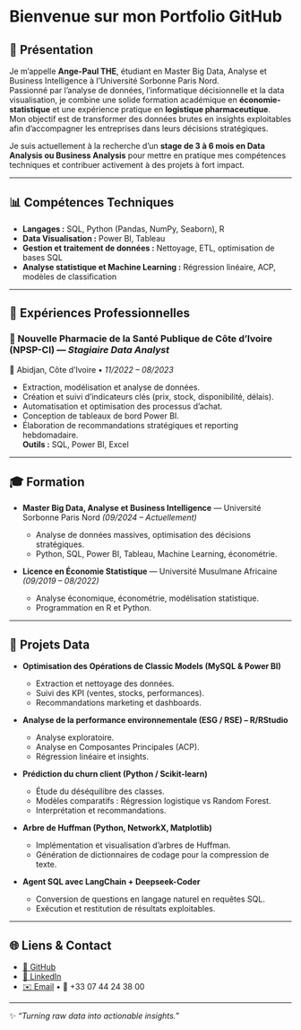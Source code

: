 # Bienvenue sur mon Portfolio GitHub

## 👤 Présentation
Je m’appelle **Ange-Paul THE**, étudiant en Master Big Data, Analyse et Business Intelligence à l’Université Sorbonne Paris Nord.  
Passionné par l’analyse de données, l’informatique décisionnelle et la data visualisation, 
je combine une solide formation académique en **économie-statistique** et une expérience pratique en **logistique pharmaceutique**.  
Mon objectif est de transformer des données brutes en insights exploitables afin d’accompagner les entreprises dans leurs décisions stratégiques.  

Je suis actuellement à la recherche d’un **stage de 3 à 6 mois en Data Analysis ou Business Analysis** 
pour mettre en pratique mes compétences techniques et contribuer activement à des projets à fort impact.

---

## 📊 Compétences Techniques
- **Langages :** SQL, Python (Pandas, NumPy, Seaborn), R  
- **Data Visualisation :** Power BI, Tableau  
- **Gestion et traitement de données :** Nettoyage, ETL, optimisation de bases SQL  
- **Analyse statistique et Machine Learning :** Régression linéaire, ACP, modèles de classification  

---

## 💼 Expériences Professionnelles
### 🏥 Nouvelle Pharmacie de la Santé Publique de Côte d’Ivoire (NPSP-CI) — *Stagiaire Data Analyst*  
📍 Abidjan, Côte d’Ivoire • *11/2022 – 08/2023*  
- Extraction, modélisation et analyse de données.  
- Création et suivi d’indicateurs clés (prix, stock, disponibilité, délais).  
- Automatisation et optimisation des processus d’achat.  
- Conception de tableaux de bord Power BI.  
- Élaboration de recommandations stratégiques et reporting hebdomadaire.  
**Outils :** SQL, Power BI, Excel  

---

## 🎓 Formation
- **Master Big Data, Analyse et Business Intelligence** — Université Sorbonne Paris Nord *(09/2024 – Actuellement)*  
  - Analyse de données massives, optimisation des décisions stratégiques.  
  - Python, SQL, Power BI, Tableau, Machine Learning, économétrie.  

- **Licence en Économie Statistique** — Université Musulmane Africaine *(09/2019 – 08/2022)*  
  - Analyse économique, économétrie, modélisation statistique.  
  - Programmation en R et Python.  

---

## 🚀 Projets Data
- **Optimisation des Opérations de Classic Models (MySQL & Power BI)**  
  - Extraction et nettoyage des données.  
  - Suivi des KPI (ventes, stocks, performances).  
  - Recommandations marketing et dashboards.  

- **Analyse de la performance environnementale (ESG / RSE) – R/RStudio**  
  - Analyse exploratoire.  
  - Analyse en Composantes Principales (ACP).  
  - Régression linéaire et insights.  

- **Prédiction du churn client (Python / Scikit-learn)**  
  - Étude du déséquilibre des classes.  
  - Modèles comparatifs : Régression logistique vs Random Forest.  
  - Interprétation et recommandations.  

- **Arbre de Huffman (Python, NetworkX, Matplotlib)**  
  - Implémentation et visualisation d’arbres de Huffman.  
  - Génération de dictionnaires de codage pour la compression de texte.  

- **Agent SQL avec LangChain + Deepseek-Coder**  
  - Conversion de questions en langage naturel en requêtes SQL.  
  - Exécution et restitution de résultats exploitables.  

---

## 🌐 Liens & Contact
- [📂 GitHub](https://github.com/Ange-Paul-Emmanuel)  
- [💼 LinkedIn](https://linkedin.com/in/ange-paul-emmanuel-the-03a7431b4)  
- [✉️ Email](mailto:theange357@gmail.com) • 📱 +33 07 44 24 38 00  

---
✨ *“Turning raw data into actionable insights.”*   

